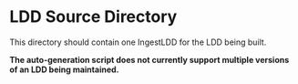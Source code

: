 # LDD Source Directory

This directory should contain one IngestLDD for the LDD being built.
<innocuous change>

**The auto-generation script does not currently support multiple versions of an LDD being maintained.**
